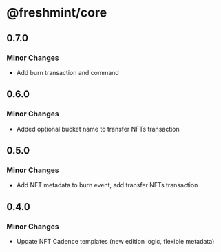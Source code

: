 # @freshmint/core

## 0.7.0

### Minor Changes

- Add burn transaction and command

## 0.6.0

### Minor Changes

- Added optional bucket name to transfer NFTs transaction

## 0.5.0

### Minor Changes

- Add NFT metadata to burn event, add transfer NFTs transaction

## 0.4.0

### Minor Changes

- Update NFT Cadence templates (new edition logic, flexible metadata)
